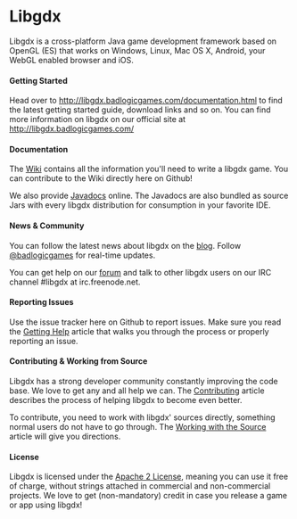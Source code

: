 # Libgdx

Libgdx is a cross-platform Java game development framework based on 
OpenGL (ES) that works on Windows, Linux, Mac OS X, Android, your
WebGL enabled browser and iOS.

#### Getting Started
Head over to http://libgdx.badlogicgames.com/documentation.html to find the latest getting started guide,
download links and so on. You can find more information on libgdx on our official site 
at http://libgdx.badlogicgames.com/

#### Documentation
The [Wiki](https://github.com/libgdx/libgdx/wiki) contains all the information you'll need to write a 
libgdx game. You can contribute to the Wiki directly here on Github!

We also provide [Javadocs](http://libgdx.badlogicgames.com/nightlies/docs/api/) online. The Javadocs are
also bundled as source Jars with every libgdx distribution for consumption in your favorite IDE.

#### News & Community
You can follow the latest news about libgdx on the [blog](http://www.badlogicgames.com). Follow
[@badlogicgames](https://twitter.com/badlogicgames) for real-time updates.

You can get help on our [forum](http://badlogicgames.com/forum/) and talk to other libgdx 
users on our IRC channel #libgdx at irc.freenode.net.

#### Reporting Issues
Use the issue tracker here on Github to report issues. Make sure you read the 
[Getting Help](https://github.com/libgdx/libgdx/wiki/Getting-help) article that walks you through
the process or properly reporting an issue.

#### Contributing & Working from Source
Libgdx has a strong developer community constantly improving the code base. We love to
get any and all help we can. The [Contributing](https://github.com/libgdx/libgdx/wiki/Contributing) 
article describes the process of helping libgdx to become even better.

To contribute, you need to work with libgdx' sources directly, something normal users do not
have to go through. The [Working with the Source](https://github.com/libgdx/libgdx/wiki/Working-from-source)
article will give you directions.

#### License
Libgdx is licensed under the [Apache 2 License](http://www.apache.org/licenses/LICENSE-2.0.html), meaning you
can use it free of charge, without strings attached in commercial and non-commercial projects. We love to
get (non-mandatory) credit in case you release a game or app using libgdx!
